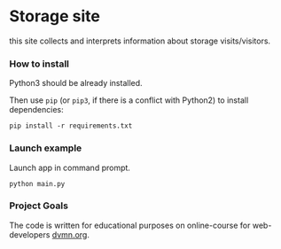 # Storage site


this site collects and interprets information about storage visits/visitors.


### How to install



Python3 should be already installed.



Then use `pip` (or `pip3`, if there is a conflict with Python2) to install dependencies:



```
pip install -r requirements.txt
```

### Launch example



Launch app in command prompt.



```
python main.py
```


### Project Goals



The code is written for educational purposes on online-course for web-developers [dvmn.org](https://dvmn.org/).
